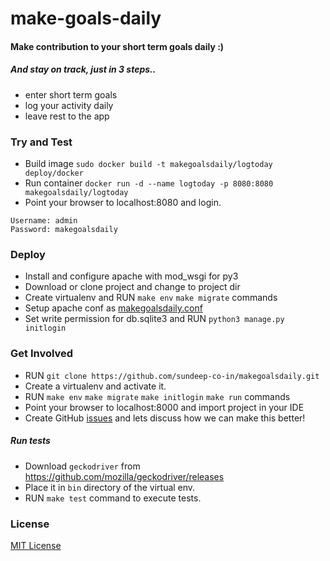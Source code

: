 # make-goals-daily

#### Make contribution to your short term goals daily :)
##### And stay on track, just in 3 steps..

* enter short term goals
* log your activity daily
* leave rest to the app

### Try and Test

* Build image `sudo docker build -t makegoalsdaily/logtoday deploy/docker`
* Run container `docker run -d --name logtoday -p 8080:8080 makegoalsdaily/logtoday`
* Point your browser to localhost:8080 and login.

```
Username: admin
Password: makegoalsdaily
```

### Deploy

* Install and configure apache with mod_wsgi for py3
* Download or clone project and change to project dir
* Create virtualenv and RUN `make env` `make migrate` commands
* Setup apache conf as [makegoalsdaily.conf](deploy/apache/makegoalsdaily.conf)
* Set write permission for db.sqlite3 and RUN `python3 manage.py initlogin`


### Get Involved

* RUN `git clone https://github.com/sundeep-co-in/makegoalsdaily.git`
* Create a virtualenv and activate it.
* RUN `make env` `make migrate` `make initlogin` `make run` commands
* Point your browser to localhost:8000 and import project in your IDE
* Create GitHub [issues](https://github.com/sundeep-co-in/makegoalsdaily/issues) and lets discuss how we can make this better!

##### Run tests

* Download `geckodriver` from https://github.com/mozilla/geckodriver/releases
* Place it in `bin` directory of the virtual env.
* RUN `make test` command to execute tests.

### License

[MIT License](https://opensource.org/licenses/MIT)
